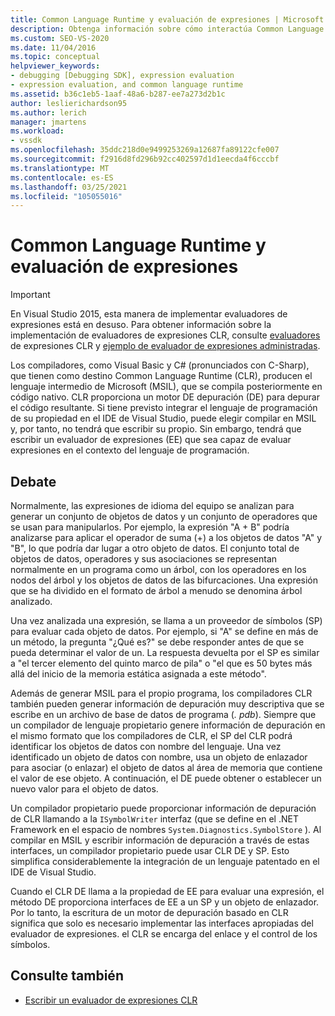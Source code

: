 ```yaml
---
title: Common Language Runtime y evaluación de expresiones | Microsoft Docs
description: Obtenga información sobre cómo interactúa Common Language Runtime con el motor de depuración y cómo integrar un lenguaje de programación patentado en el IDE de Visual Studio.
ms.custom: SEO-VS-2020
ms.date: 11/04/2016
ms.topic: conceptual
helpviewer_keywords:
- debugging [Debugging SDK], expression evaluation
- expression evaluation, and common language runtime
ms.assetid: b36c1eb5-1aaf-48a6-b287-ee7a273d2b1c
author: leslierichardson95
ms.author: lerich
manager: jmartens
ms.workload:
- vssdk
ms.openlocfilehash: 35ddc218d0e9499253269a12687fa89122cfe007
ms.sourcegitcommit: f2916d8fd296b92cc402597d1d1eecda4f6cccbf
ms.translationtype: MT
ms.contentlocale: es-ES
ms.lasthandoff: 03/25/2021
ms.locfileid: "105055016"
---
```

# <a name="common-language-runtime-and-expression-evaluation"></a>Common Language Runtime y evaluación de expresiones
> [!IMPORTANT]
> En Visual Studio 2015, esta manera de implementar evaluadores de expresiones está en desuso. Para obtener información sobre la implementación de evaluadores de expresiones CLR, consulte [evaluadores](https://github.com/Microsoft/ConcordExtensibilitySamples/wiki/CLR-Expression-Evaluators) de expresiones CLR y [ejemplo de evaluador de expresiones administradas](https://github.com/Microsoft/ConcordExtensibilitySamples/wiki/Managed-Expression-Evaluator-Sample).

 Los compiladores, como Visual Basic y C# (pronunciados con C-Sharp), que tienen como destino Common Language Runtime (CLR), producen el lenguaje intermedio de Microsoft (MSIL), que se compila posteriormente en código nativo. CLR proporciona un motor DE depuración (DE) para depurar el código resultante. Si tiene previsto integrar el lenguaje de programación de su propiedad en el IDE de Visual Studio, puede elegir compilar en MSIL y, por tanto, no tendrá que escribir su propio. Sin embargo, tendrá que escribir un evaluador de expresiones (EE) que sea capaz de evaluar expresiones en el contexto del lenguaje de programación.

## <a name="discussion"></a>Debate
 Normalmente, las expresiones de idioma del equipo se analizan para generar un conjunto de objetos de datos y un conjunto de operadores que se usan para manipularlos. Por ejemplo, la expresión "A + B" podría analizarse para aplicar el operador de suma (+) a los objetos de datos "A" y "B", lo que podría dar lugar a otro objeto de datos. El conjunto total de objetos de datos, operadores y sus asociaciones se representan normalmente en un programa como un árbol, con los operadores en los nodos del árbol y los objetos de datos de las bifurcaciones. Una expresión que se ha dividido en el formato de árbol a menudo se denomina árbol analizado.

 Una vez analizada una expresión, se llama a un proveedor de símbolos (SP) para evaluar cada objeto de datos. Por ejemplo, si "A" se define en más de un método, la pregunta "¿Qué es?" se debe responder antes de que se pueda determinar el valor de un. La respuesta devuelta por el SP es similar a "el tercer elemento del quinto marco de pila" o "el que es 50 bytes más allá del inicio de la memoria estática asignada a este método".

 Además de generar MSIL para el propio programa, los compiladores CLR también pueden generar información de depuración muy descriptiva que se escribe en un archivo de base de datos de programa (*. pdb*). Siempre que un compilador de lenguaje propietario genere información de depuración en el mismo formato que los compiladores de CLR, el SP del CLR podrá identificar los objetos de datos con nombre del lenguaje. Una vez identificado un objeto de datos con nombre, usa un objeto de enlazador para asociar (o enlazar) el objeto de datos al área de memoria que contiene el valor de ese objeto. A continuación, el DE puede obtener o establecer un nuevo valor para el objeto de datos.

 Un compilador propietario puede proporcionar información de depuración de CLR llamando a la `ISymbolWriter` interfaz (que se define en el .NET Framework en el espacio de nombres `System.Diagnostics.SymbolStore` ). Al compilar en MSIL y escribir información de depuración a través de estas interfaces, un compilador propietario puede usar CLR DE y SP. Esto simplifica considerablemente la integración de un lenguaje patentado en el IDE de Visual Studio.

 Cuando el CLR DE llama a la propiedad de EE para evaluar una expresión, el método DE proporciona interfaces de EE a un SP y un objeto de enlazador. Por lo tanto, la escritura de un motor de depuración basado en CLR significa que solo es necesario implementar las interfaces apropiadas del evaluador de expresiones. el CLR se encarga del enlace y el control de los símbolos.

## <a name="see-also"></a>Consulte también
- [Escribir un evaluador de expresiones CLR](../../extensibility/debugger/writing-a-common-language-runtime-expression-evaluator.md)
